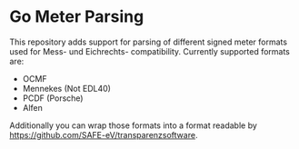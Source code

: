 # Go Meter Parsing

This repository adds support for parsing of different signed meter formats used for Mess- und Eichrechts- compatibility. 
Currently supported formats are:
- OCMF
- Mennekes (Not EDL40)
- PCDF (Porsche)
- Alfen

Additionally you can wrap those formats into a format readable by https://github.com/SAFE-eV/transparenzsoftware. 
